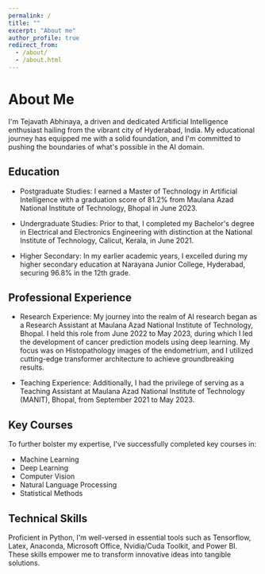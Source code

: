 ```yaml
---
permalink: /
title: ""
excerpt: "About me"
author_profile: true
redirect_from: 
  - /about/
  - /about.html
---
```

About Me
======
I'm Tejavath Abhinaya, a driven and dedicated Artificial Intelligence enthusiast hailing from the vibrant city of Hyderabad, India. My educational journey has equipped me with a solid foundation, and I'm committed to pushing the boundaries of what's possible in the AI domain.

## Education

- Postgraduate Studies: I earned a Master of Technology in Artificial Intelligence with a graduation score of 81.2% from Maulana Azad National Institute of Technology, Bhopal in June 2023.

- Undergraduate Studies: Prior to that, I completed my Bachelor's degree in Electrical and Electronics Engineering with distinction at the National Institute of Technology, Calicut, Kerala, in June 2021.

- Higher Secondary: In my earlier academic years, I excelled during my higher secondary education at Narayana Junior College, Hyderabad, securing 96.8% in the 12th grade.

## Professional Experience

- Research Experience: My journey into the realm of AI research began as a Research Assistant at Maulana Azad National Institute of Technology, Bhopal. I held this role from June 2022 to May 2023, during which I led the development of cancer prediction models using deep learning. My focus was on Histopathology images of the endometrium, and I utilized cutting-edge transformer architecture to achieve groundbreaking results.

- Teaching Experience: Additionally, I had the privilege of serving as a Teaching Assistant at Maulana Azad National Institute of Technology (MANIT), Bhopal, from September 2021 to May 2023.

## Key Courses

To further bolster my expertise, I've successfully completed key courses in:

- Machine Learning
- Deep Learning
- Computer Vision
- Natural Language Processing
- Statistical Methods

## Technical Skills

Proficient in Python, I'm well-versed in essential tools such as Tensorflow, Latex, Anaconda, Microsoft Office, Nvidia/Cuda Toolkit, and Power BI. These skills empower me to transform innovative ideas into tangible solutions.






